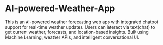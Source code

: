 # AI-powered-Weather-App
This is an AI-powered weather forecasting web app with integrated chatbot support for real-time weather updates. Users can interact via text(chat) to get current weather, forecasts, and location-based insights. Built using Machine Learning, weather APIs, and intelligent conversational UI.
